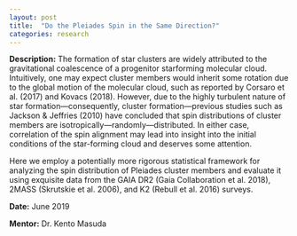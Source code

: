 ```yaml
---
layout: post
title:  "Do the Pleiades Spin in the Same Direction?"
categories: research
---
```


**Description:** The formation of star clusters are widely attributed to the gravitational coalescence of a progenitor starforming molecular cloud. Intuitively, one may expect cluster members would inherit some rotation due to the global motion
of the molecular cloud, such as reported by Corsaro et al. (2017) and Kovacs (2018). However, due to the highly turbulent nature of star formation—consequently, cluster formation—previous studies such as Jackson & Jeffries (2010) have concluded that spin distributions of cluster members are isotropically—randomly—distributed. In either case, correlation of the spin alignment may lead into insight into the initial conditions of the star-forming cloud and deserves some attention.

Here we employ a potentially more rigorous statistical framework for analyzing the spin distribution of Pleiades cluster members and evaluate it using exquisite data from the GAIA DR2 (Gaia Collaboration et al.
2018), 2MASS (Skrutskie et al. 2006), and K2 (Rebull et al. 2016) surveys.

**Date:** June 2019

**Mentor:** Dr. Kento Masuda
